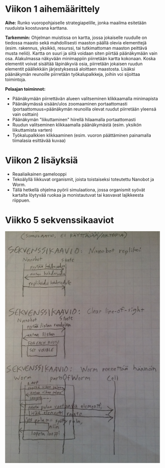 # Viikon 1 aihemäärittely

**Aihe:** Runko vuoropohjaiselle strategiapelille, jonka maailma esitetään ruuduista koostuvana karttana.

**Tarkemmin:** Ohjelman muistissa on kartta, jossa jokaiselle ruudulle on tiedossa maasto sekä mahdollisesti maaston päällä olevia elementtejä (esim. rakennus, yksikkö, resurssi, tai tutkimattoman maaston peittävä musta neliö). Kartta on suuri ja siitä voidaan siten piirtää päänäkymään vain osa. Alakulmassa näkyvään minimappiin piirretään kartta kokonaan. Koska elementit voivat sisältää läpinäkyviä osia, piirretään jokaisen ruudun elementit päällekkäin järjestyksessä aloittaen maastosta. Lisäksi päänäkymän reunoille piirretään työkalupalkkeja, joihin voi sijoittaa toimintoja.

**Pelaajan toiminnot:**
- Päänäkymään piirrettävän alueen valitseminen klikkaamalla minimapista
- Päänäkymässä sisään/ulos zoomaaminen portaattomasti (portaattomuus=päänäkymän reunoilla olevat ruudut piirretään yleensä vain osittain)
- Päänäkymän "liikuttaminen" hiirellä hilaamalla portaattomasti
- Ruudun valitseminen klikkaamalla päänäkymästä (esim. yksikön liikuttamista varten)
- Työkalupalkkien klikkaaminen (esim. vuoron päättäminen painamalla tiimalasia esittävää kuvaa)

# Viikon 2 lisäyksiä

- Reaaliaikainen gamelooppi
- Tekoälyllä liikkuvat organismit, joista toistaiseksi toteutettu Nanobot ja Worm.
- Tällä hetkellä ohjelma pyörii simulaationa, jossa organismit syövät kartalta löytyvää ruokaa ja monistautuvat tai kasvavat lajikkeesta riippuen.

# Viikko 5 sekvenssikaaviot

![Sekvenssikaaviot](/dokumentointi/sekvenssikaaviot.jpg "Sekvenssikaaviot")
